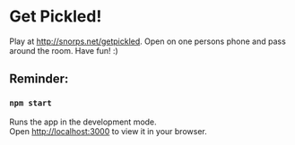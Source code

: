 # Get Pickled!
Play at http://snorps.net/getpickled. Open on one persons phone and pass around the room. Have fun! :)

## Reminder:

### `npm start`

Runs the app in the development mode.\
Open [http://localhost:3000](http://localhost:3000) to view it in your browser.



